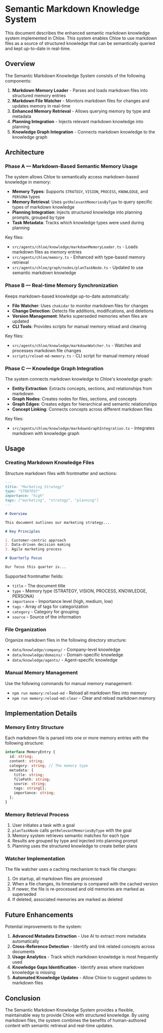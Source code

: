 # Semantic Markdown Knowledge System

This document describes the enhanced semantic markdown knowledge system implemented in Chloe. This system enables Chloe to use markdown files as a source of structured knowledge that can be semantically queried and kept up-to-date in real-time.

## Overview

The Semantic Markdown Knowledge System consists of the following components:

1. **Markdown Memory Loader** - Parses and loads markdown files into structured memory entries
2. **Markdown File Watcher** - Monitors markdown files for changes and updates memory in real-time
3. **Enhanced Memory Retrieval** - Allows querying memory by type and metadata
4. **Planning Integration** - Injects relevant markdown knowledge into planning
5. **Knowledge Graph Integration** - Connects markdown knowledge to the knowledge graph

## Architecture

### Phase A — Markdown-Based Semantic Memory Usage

The system allows Chloe to semantically access markdown-based knowledge in memory:

- **Memory Types**: Supports `STRATEGY`, `VISION`, `PROCESS`, `KNOWLEDGE`, and `PERSONA` types
- **Memory Retrieval**: Uses `getRelevantMemoriesByType` to query specific types of markdown knowledge
- **Planning Integration**: Injects structured knowledge into planning prompts, grouped by type
- **Task Metadata**: Tracks which knowledge types were used during planning

Key files:
- `src/agents/chloe/knowledge/markdownMemoryLoader.ts` - Loads markdown files as memory entries
- `src/agents/chloe/memory.ts` - Enhanced with type-based memory retrieval
- `src/agents/chloe/graph/nodes/planTaskNode.ts` - Updated to use semantic markdown knowledge

### Phase B — Real-time Memory Synchronization

Keeps markdown-based knowledge up-to-date automatically:

- **File Watcher**: Uses `chokidar` to monitor markdown files for changes
- **Change Detection**: Detects file additions, modifications, and deletions
- **Version Management**: Marks superseded memories when files are updated
- **CLI Tools**: Provides scripts for manual memory reload and clearing

Key files:
- `src/agents/chloe/knowledge/markdownWatcher.ts` - Watches and processes markdown file changes
- `scripts/reload-md-memory.ts` - CLI script for manual memory reload

### Phase C — Knowledge Graph Integration

The system connects markdown knowledge to Chloe's knowledge graph:

- **Entity Extraction**: Extracts concepts, sections, and relationships from markdown
- **Graph Nodes**: Creates nodes for files, sections, and concepts
- **Graph Edges**: Creates edges for hierarchical and semantic relationships
- **Concept Linking**: Connects concepts across different markdown files

Key files:
- `src/agents/chloe/knowledge/markdownGraphIntegration.ts` - Integrates markdown with knowledge graph

## Usage

### Creating Markdown Knowledge Files

Structure markdown files with frontmatter and sections:

```markdown
---
title: "Marketing Strategy"
type: "STRATEGY"
importance: "high"
tags: ["marketing", "strategy", "planning"]
---

# Overview

This document outlines our marketing strategy...

# Key Principles

1. Customer-centric approach
2. Data-driven decision making
3. Agile marketing process

# Quarterly Focus

Our focus this quarter is...
```

Supported frontmatter fields:
- `title` - The document title
- `type` - Memory type (STRATEGY, VISION, PROCESS, KNOWLEDGE, PERSONA)
- `importance` - Importance level (high, medium, low)
- `tags` - Array of tags for categorization
- `category` - Category for grouping
- `source` - Source of the information

### File Organization

Organize markdown files in the following directory structure:
- `data/knowledge/company/` - Company-level knowledge
- `data/knowledge/domains/` - Domain-specific knowledge
- `data/knowledge/agents/` - Agent-specific knowledge

### Manual Memory Management

Use the following commands for manual memory management:
- `npm run memory:reload-md` - Reload all markdown files into memory
- `npm run memory:reload-md:clear` - Clear and reload markdown memory

## Implementation Details

### Memory Entry Structure

Each markdown file is parsed into one or more memory entries with the following structure:

```typescript
interface MemoryEntry {
  id: string;
  content: string;
  category: string; // The memory type
  metadata: {
    title: string;
    filePath: string;
    source: string;
    tags: string[];
    importance: string;
  };
}
```

### Memory Retrieval Process

1. User initiates a task with a goal
2. `planTaskNode` calls `getRelevantMemoriesByType` with the goal
3. Memory system retrieves semantic matches for each type
4. Results are grouped by type and injected into planning prompt
5. Planning uses the structured knowledge to create better plans

### Watcher Implementation

The file watcher uses a caching mechanism to track file changes:
1. On startup, all markdown files are processed
2. When a file changes, its timestamp is compared with the cached version
3. If newer, the file is re-processed and old memories are marked as superseded
4. If deleted, associated memories are marked as deleted

## Future Enhancements

Potential improvements to the system:

1. **Advanced Metadata Extraction** - Use AI to extract more metadata automatically
2. **Cross-Reference Detection** - Identify and link related concepts across documents
3. **Usage Analytics** - Track which markdown knowledge is most frequently used
4. **Knowledge Gaps Identification** - Identify areas where markdown knowledge is missing
5. **Automated Knowledge Updates** - Allow Chloe to suggest updates to markdown files

## Conclusion

The Semantic Markdown Knowledge System provides a flexible, maintainable way to provide Chloe with structured knowledge. By using markdown files, the system combines the benefits of human-authored content with semantic retrieval and real-time updates. 